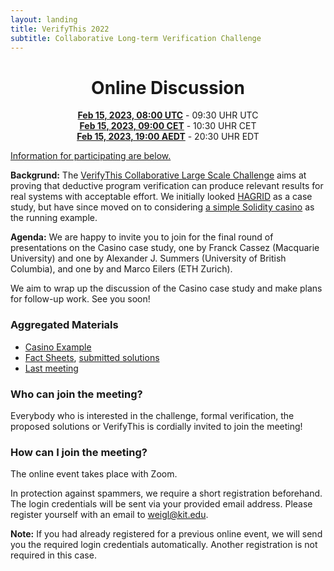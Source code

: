 ```yaml
--- 
layout: landing 
title: VerifyThis 2022
subtitle: Collaborative Long-term Verification Challenge 
---
```


<center>

Online Discussion
=================


**[Feb 15, 2023, 08:00 UTC](https://www.timeanddate.com/worldclock/fixedtime.html?msg=VerifyThis&iso=20230215T09&p1=37&ah=2)** - 09:30 UHR UTC<br>
**[Feb 15, 2023, 09:00 CET](https://www.timeanddate.com/worldclock/fixedtime.html?msg=VerifyThis&iso=20230215T09&p1=37&ah=2)** - 10:30 UHR CET<br>
**[Feb 15, 2023, 19:00 AEDT](https://www.timeanddate.com/worldclock/fixedtime.html?msg=VerifyThis&iso=20230215T09&p1=37&ah=2)** - 20:30 UHR EDT

</center>

[Information for participating are below.](#participating)

**Backgrund:** The [VerifyThis Collaborative Large Scale Challenge](/)
aims at proving that deductive program verification can produce
relevant results for real systems with acceptable effort. We initially
looked [HAGRID](https://gitlab.com/hagrid-keyserver/hagrid) as a case
study, but have since moved on to considering [a simple Solidity
casino](/casino) as the running example.

**Agenda:** We are happy to invite you to join for the final round of presentations
on the Casino case study, one by Franck Cassez (Macquarie University)
and one by Alexander J. Summers (University of British Columbia), and 
one by and Marco Eilers (ETH Zurich).

We aim to wrap up the discussion of the Casino case study and make
plans for follow-up work. See you soon!

### Aggregated Materials

-   [Casino Example](/casino)
-   [Fact Sheets](/casino/spec/factsheets), [submitted solutions](/casino/spec)
-   [Last meeting](/online-event-dec.html)

### Who can join the meeting?

Everybody who is interested in the challenge, formal verification, the
proposed solutions or VerifyThis is cordially invited to join the
meeting!

### How can I join the meeting?

The online event takes place with Zoom.

In protection against spammers, we require a short registration
beforehand. The login credentials will be sent via your provided email
address. Please register yourself with an email to
[weigl\@kit.edu](mailto:weigl@kit.edu?subject=VTLTC%20registration).

**Note:** If you had already registered for a previous online event,
we will send you the required login credentials automatically. Another
registration is not required in this case.
